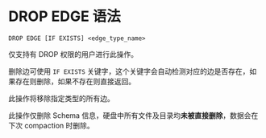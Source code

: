 # DROP EDGE 语法

```ngql
DROP EDGE [IF EXISTS] <edge_type_name>
```

仅支持有 DROP 权限的用户进行此操作。

删除边可使用 `IF EXISTS` 关键字，这个关键字会自动检测对应的边是否存在，如果存在则删除，如果不存在则直接返回。

此操作将移除指定类型的所有边。

此操作仅删除 Schema 信息，硬盘中所有文件及目录均**未被直接删除**，数据会在下次 compaction 时删除。
